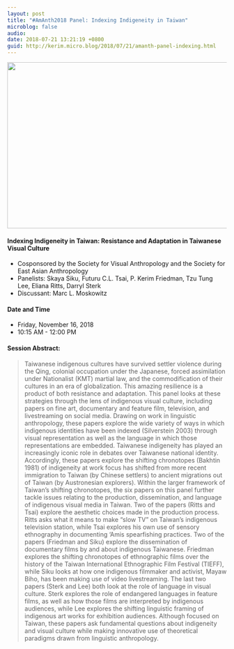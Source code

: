 ```yaml
---
layout: post
title: "#AmAnth2018 Panel: Indexing Indigeneity in Taiwan"
microblog: false
audio: 
date: 2018-07-21 13:21:19 +0800
guid: http://kerim.micro.blog/2018/07/21/amanth-panel-indexing.html
---
```

<img src="http://micro.oxus.net/uploads/2018/0d21b0a840.jpg" width="506" height="381" />

#### Indexing Indigeneity in Taiwan: Resistance and Adaptation in Taiwanese Visual Culture
- Cosponsored by the Society for Visual Anthropology and the Society for East Asian Anthropology
- Panelists: Skaya Siku, Futuru C.L. Tsai, P. Kerim Friedman, Tzu Tung Lee, Eliana Ritts, Darryl Sterk
- Discussant: Marc L. Moskowitz 

#### Date and Time
- Friday, November 16, 2018 
- 10:15 AM - 12:00 PM 

#### Session Abstract: 
> Taiwanese indigenous cultures have survived settler violence during the Qing, colonial occupation under the Japanese, forced assimilation under Nationalist (KMT) martial law, and the commodification of their cultures in an era of globalization. This amazing resilience is a product of both resistance and adaptation. This panel looks at these strategies through the lens of indigenous visual culture, including papers on fine art, documentary and feature film, television, and livestreaming on social media. Drawing on work in linguistic anthropology, these papers explore the wide variety of ways in which indigenous identities have been indexed (Silverstein 2003) through visual representation as well as the language in which those representations are embedded. Taiwanese indigeneity has played an increasingly iconic role in debates over Taiwanese national identity. Accordingly, these papers explore the shifting chronotopes (Bakhtin 1981) of indigeneity at work focus has shifted from more recent immigration to Taiwan (by Chinese settlers) to ancient migrations out of Taiwan (by Austronesian explorers). Within the larger framework of Taiwan’s shifting chronotopes, the six papers on this panel further tackle issues relating to the production, dissemination, and language of indigenous visual media in Taiwan. Two of the papers (Ritts and Tsai) explore the aesthetic choices made in the production process. Ritts asks what it means to make “slow TV” on Taiwan’s indigenous television station, while Tsai explores his own use of sensory ethnography in documenting ‘Amis spearfishing practices. Two of the papers (Friedman and Siku) explore the dissemination of documentary films by and about indigenous Taiwanese. Friedman explores the shifting chronotopes of ethnographic films over the history of the Taiwan International Ethnographic Film Festival (TIEFF), while Siku looks at how one indigenous filmmaker and activist, Mayaw Biho, has been making use of video livestreaming. The last two papers (Sterk and Lee) both look at the role of language in visual culture. Sterk explores the role of endangered languages in feature films, as well as how those films are interpreted by indigenous audiences, while Lee explores the shifting linguistic framing of indigenous art works for exhibition audiences. Although focused on Taiwan, these papers ask fundamental questions about indigeneity and visual culture while making innovative use of theoretical paradigms drawn from linguistic anthropology. 


